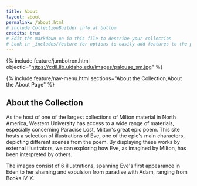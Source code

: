 ```yaml
---
title: About
layout: about
permalink: /about.html
# include CollectionBuilder info at bottom
credits: true
# Edit the markdown on in this file to describe your collection
# Look in _includes/feature for options to easily add features to the page
---
```


{% include feature/jumbotron.html objectid="https://cdil.lib.uidaho.edu/images/palouse_sm.jpg" %}

{% include feature/nav-menu.html sections="About the Collection;About the About Page" %}

## About the Collection

As the host of one of the largest collections of Milton material in North America, Western University has access to a wide range of materials, especially concerning Paradise Lost, Milton's great epic poem. This site hosts a selection of illustrations of Eve, one of the epic's main characters, depicting different scenes from the poem. By displaying these works by external illustrators, we can exploring how Eve, as imagined by Milton, has been interpreted by others.

The images consist of 6 illustrations, spanning Eve's first appearance in Eden to her shaming and expulsion from paradise with Adam, ranging from Books IV-X.
